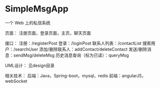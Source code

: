 # SimpleMsgApp

一个 Web 上的私信系统

页面：
注册页面，登录页面，主页，聊天页面

接口：
注册：/registerPost
登录：/loginPost
联系人列表：/contactList
搜索用户：/searchUser
添加/删除联系人：addContact/deleteContact
发送/删除消息：sendMsg/deleteMsg
历史消息查询（标为已读）：queryMsg

UML设计：
见design目录

相关技术：
后端：Java，Spring-boot，mysql，redis
前端：angularJS，webSocket

